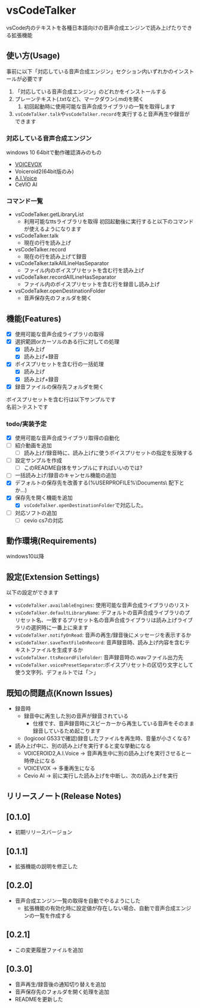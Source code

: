 # vsCodeTalker

vsCode内のテキストを各種日本語向けの音声合成エンジンで読み上げたりできる拡張機能

<!--
四国めたん＞Visual Studio Code内のテキストを読み上げたり録音する拡張機能を作りました。
ずんだもん＞とりあえず読み上げてほしい時には役に立つと思うのだ。でも、どうして攻撃力2300ぐらいの名前にしたのだ？
四国めたん＞日本語用なのが推測できて、名前から何をする拡張機能なのか判別できそうだったからよ。
四国めたん＞現状でもテキストファイルの内容から、aviUtilを使った動画を作れるようにはなってると思うのだわ。
IA＞ついでに私達の出番があるかもしれないからね！
小春六花＞センパイはもっと仕事取りに行った方がいいと思いますよ？
 -->

## 使い方(Usage)
事前に以下「対応している音声合成エンジン」セクション内いずれかのインストールが必要です
1. 「対応している音声合成エンジン」のどれかをインストールする
2. プレーンテキスト(.txtなど)、マークダウン(.md)を開く
   1. 初回起動時に使用可能な音声合成ライブラリの一覧を取得します
3. `vsCodeTalker.talk`や`vsCodeTalker.record`を実行すると音声再生や録音ができます

<!-- 
四国めたん＞まずはボイスボックスをインストールすることをおすすめするわ。
雫＞エーアイボイスや、ボイスロイド2を使うには各ライブラリのインストールが必要になります。
紲星 あかり（蕾）＞もしかしたら私が読み上げるかもしれませんよ?
 -->
### 対応している音声合成エンジン
windows 10 64bitで動作確認済みのもの
* [VOICEVOX](https://voicevox.hiroshiba.jp)
* Voiceroid2(64bit版のみ)
* [A.I.Voice](https://aivoice.jp/)
* CeVIO AI

<!-- 
四国めたん＞とりあえず、ボイスボックスで動くところまでは確認したわ。
ずんだもん＞"つむぎ"とか、最近ボイボ寮に来た子は対応できていないのだ。
 -->
### コマンド一覧
* vsCodeTalker.getLibraryList 
  * 利用可能なttsライブラリを取得 初回起動後に実行すると以下のコマンドが使えるようになります
* vsCodeTalker.talk
  * 現在の行を読み上げ
* vsCodeTalker.record
  * 現在の行を読み上げて録音
* vsCodeTalker.talkAllLineHasSeparator
  * ファイル内のボイスプリセットを含む行を読み上げ
* vsCodeTalker.recordAllLineHasSeparator
  * ファイル内のボイスプリセットを含む行を録音し読み上げ
* vsCodeTalker.openDestinationFolder
  * 音声保存先のフォルダを開く

<!-- 
四国めたん＞このリードミーでも一応のテストはできるようになっているわ。
IA＞各種音声合成ライブラリで作成しておいたプリセットの名前をそのまま参照しているよ。
 -->
## 機能(Features)

 - [x] 使用可能な音声合成ライブラリの取得
 - [x] 選択範囲orカーソルのある行に対しての処理
   - [x] 読み上げ
   - [x] 読み上げ+録音
 - [x] ボイスプリセットを含む行の一括処理
   - [x] 読み上げ
   - [x] 読み上げ+録音
 - [x] 録音ファイルの保存先フォルダを開く

ボイスプリセットを含む行は以下サンプルです  
名前＞テストです

<!-- 
四国めたん＞ デフォルトだと、ボイスプリセットのための区切り文字はボイスロイド2に合わせてあるわ。
ずんだもん＞ 使える機能についてはF1を押して、ブイエスコードトーカー とタイプすると見れるのだ。
ブイエスコードトーカー:vsCodeTalker
 -->
### todo/実装予定

 - [x] 使用可能な音声合成ライブラリ取得の自動化
 - [ ] 紹介動画を追加
   - [ ] 読み上げ/録音時に、読み上げに使うボイスプリセットの指定を反映する
 - [ ] 設定サンプルを作成
   - [ ] このREADME自体をサンプルにすればいいのでは?
 - [ ] 一括読み上げ/録音のキャンセル機能の追加
 - [x] デフォルトの保存先を改善する(%USERPROFILE%\\Documents\\ 配下とか…)
 - [x] 保存先を開く機能を追加
   - [x] `vsCodeTalker.openDestinationFolder`で対応した。
 - [ ] 対応ソフトの追加
   - [ ] cevio cs7の対応
<!-- 
四国めたん＞ここに箇条書きしたのが今後作る予定のものなのだわ。
四国めたん＞チェックがついているのは対応済みになるわ。
四国めたん＞紹介動画を作ったらリンク追記するわ。
 -->
## 動作環境(Requirements)

windows10以降
<!-- 
四国めたん＞ このツールから呼び出す音声合成ライブラリがwindowsで動かす想定な以上、windows以外での動作は確認していないわ。
ずんだもん＞マックとかリナックス派にはすまないのだ…
-->
## 設定(Extension Settings)

以下の設定ができます
* `vsCodeTalker.availableEngines`: 使用可能な音声合成ライブラリのリスト
* `vsCodeTalker.defaultLibraryName`: デフォルトの音声合成ライブラリのプリセット名、一致するプリセット名の音声合成ライブラリは読み上げライブラリの選択時に一番上に来ます
* `vsCodeTalker.notifyOnRead`: 音声の再生/録音後にメッセージを表示するか
* `vsCodeTalker.saveTextFileOnRecord`: 音声録音時、読み上げ内容を含むテキストファイルを生成するか
* `vsCodeTalker.ttsRecordFileFolder`: 音声録音時の.wavファイル出力先
* `vsCodeTalker.voicePresetSeparator`:ボイスプリセットの区切り文字として使う文字列、デフォルトでは「＞」
<!-- 
四国めたん＞設定内容だけど、より良いネーミングがあったら更新するわ。
四国めたん＞通知の有無はユーザー操作で無効化できるようにはしたのだわ。
 -->
## 既知の問題点(Known Issues)

* 録音時
  * 録音中に再生した別の音声が録音されている
    * 仕様です、音声録音時にスピーカーから再生している音声をそのまま録音しているため起こります
  * (logicool G533で確認)録音したファイルを再生時、音量が小さくなる?
* 読み上げ中に、別の読み上げを実行すると変な挙動になる
  * VOICEROID2,A.I.Voice → 音声再生中に別の読み上げを実行させると一時停止になる
  * VOICEVOX → 多重再生になる
  * Cevio AI → 前に実行した読み上げを中断し、次の読み上げを実行

<!-- 
四国めたん＞ここにあるのは事象確認済みのリストです。
ずんだもん＞まだ拡張機能を作ったばかりだから、バグがあったら作者に教えてほしいのだ！
ONE＞録音時にボリュームが低くなる事象は、他のパソコンだと問題なかったんだよね…
-->
## リリースノート(Release Notes)

<!-- 
四国めたん＞後は更新履歴なのだわ
四国めたん＞こういう更新履歴も、ほかのファイルにまとめた方がいいのかしら？ -->
## [0.1.0]

 - 初期リリースバージョン

## [0.1.1]

 - 拡張機能の説明を修正した

## [0.2.0]

 - 音声合成エンジン一覧の取得を自動でやるようにした
   - 拡張機能の有効化時に設定値が存在しない場合、自動で音声合成エンジンの一覧を作成する

## [0.2.1]

 - この変更履歴ファイルを追加

## [0.3.0]

 - 音声再生/録音後の通知切り替えを追加
 - 音声保存先のフォルダを開く処理を追加
 - READMEを更新した